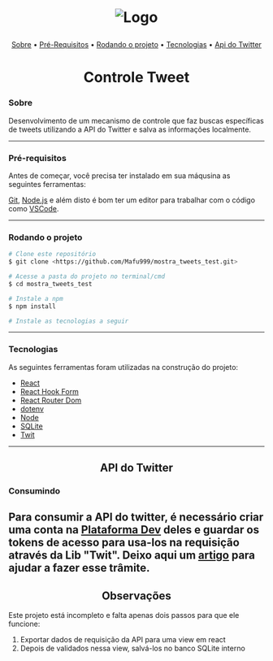<h1 align="center"> 

![Logo](https://pbs.twimg.com/profile_images/1354485966254206978/1F6Gm-LZ_400x400.jpg) </h1>

<p align="center">
 <a href="#sobre">Sobre</a> •
 <a href="#pré-requisitos">Pré-Requisitos</a> • 
 <a href="#rodando-o-projeto">Rodando o projeto</a> • 
 <a href="#tecnologias">Tecnologias</a> •  
 <a href="#consumindo">Api do Twitter</a>
</p>

<h1 align="center">Controle Tweet</h1>

### Sobre

Desenvolvimento de um mecanismo de controle que faz buscas específicas de tweets utilizando a API do Twitter e salva as informações localmente.

---
### Pré-requisitos 

Antes de começar, você precisa ter instalado em sua máqusina as seguintes ferramentas:

[Git](https://git-scm.com), [Node.js](https://nodejs.org/en/) e além disto é bom ter um editor para trabalhar com o código como [VSCode](https://code.visualstudio.com/).

---
### Rodando o projeto  

```bash
# Clone este repositório
$ git clone <https://github.com/Mafu999/mostra_tweets_test.git>

# Acesse a pasta do projeto no terminal/cmd
$ cd mostra_tweets_test

# Instale a npm
$ npm install

# Instale as tecnologias a seguir
```

---
### Tecnologias

As seguintes ferramentas foram utilizadas na construção do projeto:

- [React](https://reactjs.org/)
- [React Hook Form](https://react-hook-form.com/get-started)
- [React Router Dom](https://reactrouter.com/web/guides/quick-start)
- [dotenv](https://www.npmjs.com/package/dotenv)
- [Node](https://www.npmjs.com/package/node)
- [SQLite](https://www.npmjs.com/package/sqlite)
- [Twit](https://www.npmjs.com/package/twit)
---
<h2 align="center">API do Twitter</h2>

### Consumindo
Para consumir a API do twitter, é necessário criar uma conta na [Plataforma Dev](https://developer.twitter.com/en/products/twitter-api) deles e guardar os tokens de acesso para usa-los na requisição através da Lib "Twit". Deixo aqui um [artigo](https://medium.com/@diegomagasouza/como-acessar-e-consumir-a-api-do-twitter-com-nodejs-1ba6545b7203) para ajudar a fazer esse trâmite.
---
<h2 align="center">Observações</h2>

Este projeto está incompleto e falta apenas dois passos para que ele funcione:
<ol>
  <li>Exportar dados de requisição da API para uma view em react</li>
  <li>Depois de validados nessa view, salvá-los no banco SQLite interno</li>
</ol>

